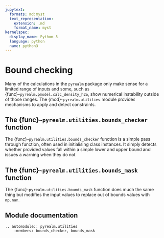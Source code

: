 ```yaml
---
jupytext:
  formats: md:myst
  text_representation:
    extension: .md
    format_name: myst
kernelspec:
  display_name: Python 3
  language: python
  name: python3
---
```


# Bound checking

Many of the calculations in the `pyrealm` package only make sense for a limited
range of inputs and some, such as  {func}`~pyrealm.pmodel.calc_density_h2o`, show
numerical instability outside of those ranges. The
{mod}`~pyrealm.utilities` module provides mechanisms to apply and detect
constraints.

## The {func}`~pyrealm.utilities.bounds_checker` function

The {func}`~pyrealm.utilities.bounds_checker` function is a simple
pass through function, often used in initialising class instances. It
simply detects whether provided values fall within a simple lower and upper
bound and issues a warning when they do not

## The {func}`~pyrealm.utilities.bounds_mask` function

The {func}`~pyrealm.utilities.bounds_mask` function does much the same thing
but modifies the input values to replace out of bounds values with `np.nan`.

## Module documentation

```{eval-rst}
.. automodule:: pyrealm.utilities
    :members: bounds_checker, bounds_mask
```
